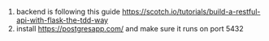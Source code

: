 1. backend is following this guide https://scotch.io/tutorials/build-a-restful-api-with-flask-the-tdd-way
2. install https://postgresapp.com/ and make sure it runs on port 5432
